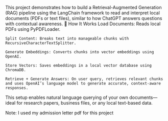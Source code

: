 This project demonstrates how to build a Retrieval-Augmented Generation (RAG) pipeline using the LangChain framework to read and interpret local documents (PDFs or text files), similar to how ChatGPT answers questions with contextual awareness. 
🔧 How It Works
    Load Documents: Reads local PDFs using PyPDFLoader.

    Split Content: Breaks text into manageable chunks with RecursiveCharacterTextSplitter.

    Generate Embeddings: Converts chunks into vector embeddings using OpenAI.

    Store Vectors: Saves embeddings in a local vector database using ChromaDB.

    Retrieve + Generate Answers: On user query, retrieves relevant chunks and uses OpenAI’s language model to generate accurate, context-aware responses.

This setup enables natural language querying of your own documents—ideal for research papers, business files, or any local text-based data.

Note: I used my admission letter pdf for this project
